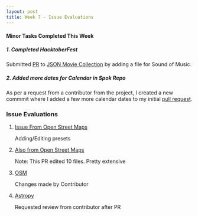 ```yaml
---
layout: post
title: Week 7 - Issue Evaluations 
---
```


#### Minor Tasks Completed This Week
##### 1. Completed HacktoberFest 
Submitted [PR](https://github.com/jsonmc/jsonmc/pull/2450) to [JSON Movie Collection](https://github.com/jsonmc/jsonmc) by adding a file for Sound of Music.

##### 2. Added more dates for Calendar in Spok Repo
As per a request from a contributor from the project, I created a new commmit where I added a few more calendar dates to my initial
[pull request](https://github.com/magnetis/spok/pull/69).

### Issue Evaluations 
1. [Issue From Open Street Maps](https://github.com/openstreetmap/iD/pull/5387/commits)

    Adding/Editing presets

2. [Also from Open Street Maps](https://github.com/openstreetmap/iD/pull/5382/files)
   
   Note: This PR edited 10 files. Pretty extensive


3. [OSM](https://github.com/openstreetmap/iD/commit/159622f57200d40ef73b13b3bca9375c06e482ec)

    Changes made by Contributor 


4. [Astropy](https://github.com/astropy/astropy/pull/7863)

    Requested review from contributor after PR
    
 
 
 
